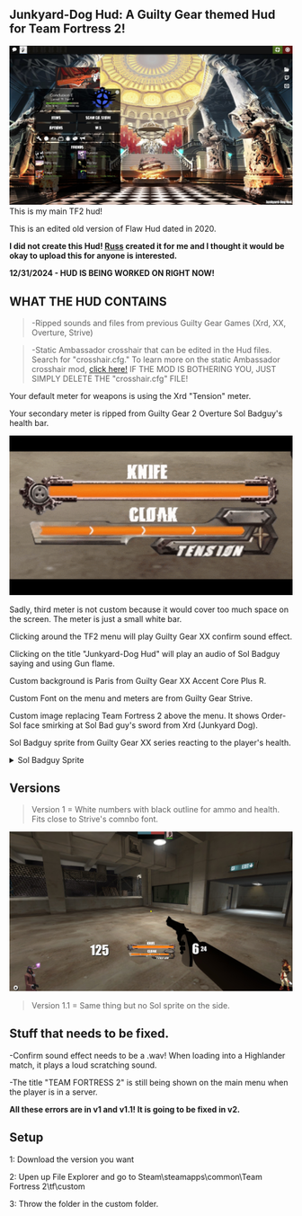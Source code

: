 ## Junkyard-Dog Hud: A Guilty Gear themed Hud for Team Fortress 2!
<img src= "https://raw.githubusercontent.com/ADAR102/Junkyard-Dog-Hud/refs/heads/main/20241231031920_1.jpg"/>
This is my main TF2 hud!

This is an edited old version of Flaw Hud dated in 2020.

**I did not create this Hud! [Russ](https://steamcommunity.com/id/RussTF2) created it for me and I thought it would be okay to upload this for anyone is interested.**

**12/31/2024 - HUD IS BEING WORKED ON RIGHT NOW!**

  

## WHAT THE HUD CONTAINS
>-Ripped sounds and files from previous Guilty Gear Games (Xrd, XX, Overture, Strive)

>-Static Ambassador crosshair that can be edited in the Hud files. Search for "crosshair.cfg." To learn more on the static Ambassador crosshair mod, [click here!](https://github.com/jooonior/tf2-static-ambassador-crosshair) IF THE MOD IS BOTHERING YOU, JUST SIMPLY DELETE THE "crosshair.cfg" FILE!

  

Your default meter for weapons is using the Xrd "Tension" meter. 

Your secondary meter is ripped from Guilty Gear 2 Overture Sol Badguy's health bar. 

<img src= "https://raw.githubusercontent.com/ADAR102/Junkyard-Dog-Hud/refs/heads/main/GGXRD%20Tension%20Meter%20EX.gif"/>

Sadly, third meter is not custom because it would cover too much space on the screen. The meter is just a small white bar. 

Clicking around the TF2 menu will play Guilty Gear XX confirm sound effect. 

Clicking on the title "Junkyard-Dog Hud" will play an audio of Sol Badguy saying and using Gun flame. 

Custom background is Paris from Guilty Gear XX Accent Core Plus R. 

Custom Font on the menu and meters are from Guilty Gear Strive. 

Custom image replacing Team Fortress 2 above the menu. It shows Order-Sol face smirking at Sol Bad guy's sword from Xrd (Junkyard Dog). 

Sol Badguy sprite from Guilty Gear XX series reacting to the player's health.
<details><summary> Sol Badguy Sprite </summary>

</details>

## Versions


>Version 1 = White numbers with black outline for ammo and health. Fits close to Strive's comnbo font.
<img src= "https://raw.githubusercontent.com/ADAR102/Junkyard-Dog-Hud/refs/heads/main/20241231034721_1.jpg"/>

>Version 1.1 = Same thing but no Sol sprite on the side.
## Stuff that needs to be fixed.

-Confirm sound effect needs to be a .wav! When loading into a Highlander match, it plays a loud scratching sound.

-The title "TEAM FORTRESS 2" is still being shown on the main menu when the player is in a server.

**All these errors are in v1 and v1.1! It is going to be fixed in v2.**

## Setup

1: Download the version you want

2: Upen up File Explorer and go to Steam\steamapps\common\Team Fortress 2\tf\custom

3: Throw the folder in the custom folder.
